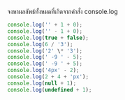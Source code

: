 จงหาผลลัพธ์ทั้งหมดที่เกิดจากคำสั่ง console.log

```js
console.log('' + 1 + 0);
console.log('' - 1 + 0);
console.log(true + false);
console.log(6 / '3');
console.log('2' \* '3');
console.log(' -9 ' - 5);
console.log(' -9 ' + 5);
console.log('4px' - 2);
console.log(2 + 4 + 'px');
console.log(null + 1);
console.log(undefined + 1);
```
